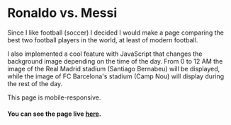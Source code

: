 # Ronaldo vs. Messi
Since I like football (soccer) I decided I would make a page comparing the best two
football players in the world, at least of modern football. 

I also implemented a cool feature with JavaScript that changes the background image depending on the time of the day.
From 0 to 12 AM the image of the Real Madrid stadium (Santiago Bernabeu) will be
displayed, while the image of FC Barcelona's stadium (Camp Nou) will display
during the rest of the day.

This page is mobile-responsive.

#### You can see the page live [here](https://sebarbossus.github.io/ronaldo-vs-messi/).
